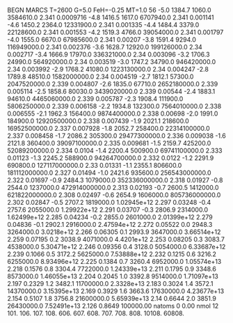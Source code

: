 BEGN
MARCS T=2600 G=5.0 FeH=-0.25 MT=1.0
                  56
-5.0 1384.7 1060.0 3584610.0 2.341 0.0009716 
-4.8 1416.5 1617.0 6707940.0 2.341 0.001141 
-4.6 1450.2 2364.0 12331900.0 2.341 0.001335 
-4.4 1484.4 3379.0 22128600.0 2.341 0.001553 
-4.2 1519.3 4766.0 39054000.0 2.341 0.001797 
-4.0 1555.0 6670.0 67985600.0 2.341 0.00207 
-3.8 1591.4 9294.0 116949000.0 2.341 0.002376 
-3.6 1628.7 12920.0 199126000.0 2.34 0.002717 
-3.4 1666.9 17970.0 336321000.0 2.34 0.003096 
-3.2 1706.3 24990.0 564920000.0 2.34 0.003519 
-3.0 1747.2 34790.0 946420000.0 2.34 0.003992 
-2.9 1768.2 41080.0 1223130000.0 2.34 0.004247 
-2.8 1789.8 48510.0 1582000000.0 2.34 0.004519 
-2.7 1812.1 57300.0 2047520000.0 2.339 0.004807 
-2.6 1835.0 67710.0 2652180000.0 2.339 0.005114 
-2.5 1858.6 80030.0 3439020000.0 2.339 0.00544 
-2.4 1883.1 94610.0 4465060000.0 2.339 0.005787 
-2.3 1908.4 111900.0 5806250000.0 2.339 0.006158 
-2.2 1934.8 132300.0 7564010000.0 2.338 0.006555 
-2.1 1962.3 156400.0 9874400000.0 2.338 0.00698 
-2.0 1991.0 184900.0 12920500000.0 2.338 0.007439 
-1.9 2021.1 218600.0 16952500000.0 2.337 0.007928 
-1.8 2052.7 258400.0 22314100000.0 2.337 0.008458 
-1.7 2086.2 305300.0 29477300000.0 2.336 0.009038 
-1.6 2121.8 360400.0 39097100000.0 2.335 0.009681 
-1.5 2159.7 425200.0 52089200000.0 2.334 0.0104 
-1.4 2200.4 500900.0 69741100000.0 2.333 0.01123 
-1.3 2245.2 588900.0 94264700000.0 2.332 0.0122 
-1.2 2291.9 690800.0 127117000000.0 2.33 0.01331 
-1.1 2355.1 806600.0 181112000000.0 2.327 0.01494 
-1.0 2421.6 935600.0 256543000000.0 2.322 0.01697 
-0.9 2484.3 1079000.0 352336000000.0 2.318 0.01927 
-0.8 2544.0 1237000.0 472914000000.0 2.313 0.02193 
-0.7 2600.5 1412000.0 621822000000.0 2.308 0.02497 
-0.6 2654.9 1606000.0 805736000000.0 2.302 0.02847 
-0.5 2707.2 1819000.0 1.02945e+12 2.297 0.03248 
-0.4 2757.6 2055000.0 1.29922e+12 2.291 0.03707 
-0.3 2806.9 2314000.0 1.62499e+12 2.285 0.04234 
-0.2 2855.0 2601000.0 2.01399e+12 2.279 0.04836 
-0.1 2902.1 2916000.0 2.47594e+12 2.272 0.05522 
0.0 2948.3 3264000.0 3.0218e+12 2.266 0.06305 
0.1 2993.9 3647000.0 3.66514e+12 2.259 0.07195 
0.2 3038.9 4071000.0 4.4201e+12 2.253 0.08205 
0.3 3083.7 4538000.0 5.30471e+12 2.246 0.09356 
0.4 3128.0 5054000.0 6.33687e+12 2.239 0.1066 
0.5 3172.2 5625000.0 7.53888e+12 2.232 0.1215 
0.6 3216.2 6255000.0 8.93496e+12 2.225 0.1384 
0.7 3260.4 6952000.0 1.05574e+13 2.218 0.1576 
0.8 3304.4 7722000.0 1.24339e+13 2.211 0.1795 
0.9 3348.6 8573000.0 1.46055e+13 2.204 0.2045 
1.0 3392.8 9514000.0 1.71097e+13 2.197 0.2329 
1.2 3482.1 11700000.0 2.3328e+13 2.183 0.3024 
1.4 3572.1 14370000.0 3.15395e+13 2.169 0.3929 
1.6 3663.6 17630000.0 4.23677e+13 2.154 0.5107 
1.8 3756.8 21600000.0 5.65939e+13 2.14 0.6644 
2.0 3851.9 26430000.0 7.52491e+13 2.126 0.8649 
100000.00
natoms              0      0.00
nmol          12
          101.         106.       107.      108.         606.        607.        608.
          707.         708.       808.    10108.       60808.
